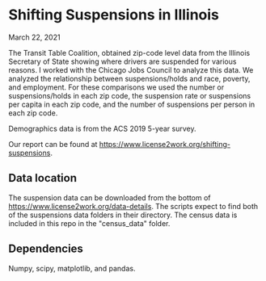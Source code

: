 # Shifting Suspensions in Illinois

March 22, 2021

The Transit Table Coalition, obtained zip-code level data from the Illinois Secretary of State showing where drivers are suspended for various reasons. I worked with the Chicago Jobs Council to analyze this data. We analyzed the relationship between suspensions/holds and race, poverty, and employment. For these comparisons we used the number or suspensions/holds in each zip code, the suspension rate or suspensions per capita in each zip code, and the number of suspensions per person in each zip code.

Demographics data is from the ACS 2019 5-year survey.

Our report can be found at https://www.license2work.org/shifting-suspensions.

## Data location
The suspension data can be downloaded from the bottom of https://www.license2work.org/data-details. The scripts expect to find both of the suspensions data folders in their directory. The census data is included in this repo in the "census_data" folder.

## Dependencies
Numpy, scipy, matplotlib, and pandas.